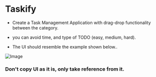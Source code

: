 # Taskify

- Create a Task Management Application with drag-drop functionality between the category.

- you can avoid time, and type of TODO (easy, medium, hard).

- The UI should resemble the example shown below..

![Image](https://utfs.io/f/c63f4dc5-6833-4c65-9b07-e1421d833ee2-ng18dw.png)

### Don't copy UI as it is, only take reference from it.